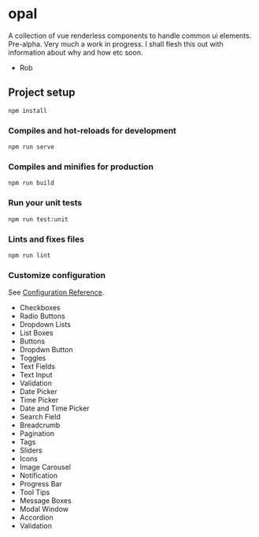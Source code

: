 # opal
A collection of vue renderless components to handle common ui elements. Pre-alpha. Very much a work in progress. I shall flesh this out with information about why and how etc soon.

- Rob

## Project setup
```
npm install
```

### Compiles and hot-reloads for development
```
npm run serve
```

### Compiles and minifies for production
```
npm run build
```

### Run your unit tests
```
npm run test:unit
```

### Lints and fixes files
```
npm run lint
```

### Customize configuration
See [Configuration Reference](https://cli.vuejs.org/config/).


* Checkboxes
* Radio Buttons
* Dropdown Lists
* List Boxes
* Buttons
* Dropdwn Button
* Toggles
* Text Fields
* Text Input
* Validation
* Date Picker
* Time Picker
* Date and Time Picker
* Search Field
* Breadcrumb
* Pagination
* Tags
* Sliders
* Icons
* Image Carousel
* Notification
* Progress Bar
* Tool Tips
* Message Boxes
* Modal Window
* Accordion
* Validation
